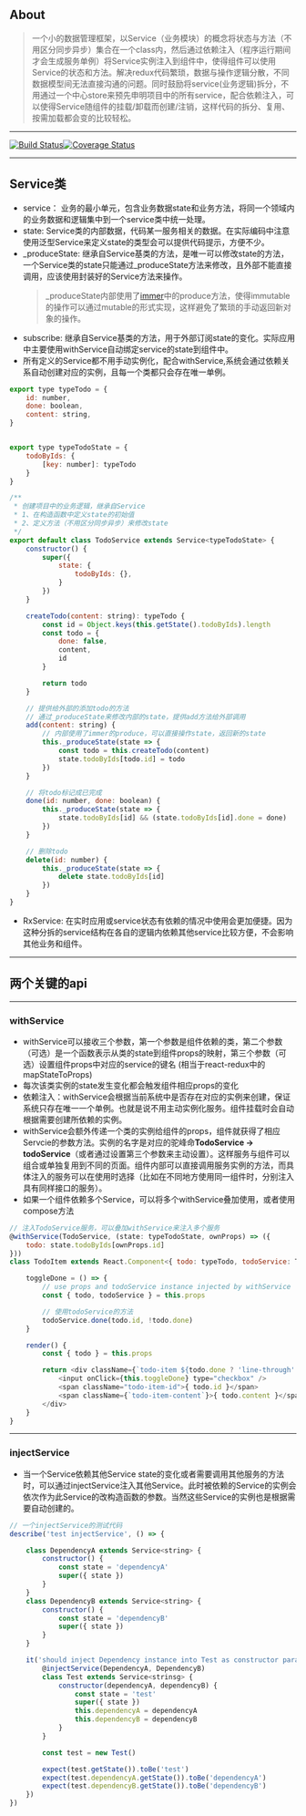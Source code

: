 ## About
> 一个小的数据管理框架，以Service（业务模块）的概念将状态与方法（不用区分同步异步）集合在一个class内，然后通过依赖注入（程序运行期间才会生成服务单例）将Service实例注入到组件中，使得组件可以使用Service的状态和方法。解决redux代码繁琐，数据与操作逻辑分散，不同数据模型间无法直接沟通的问题。同时鼓励将service(业务逻辑)拆分，不用通过一个中心store来预先申明项目中的所有service，配合依赖注入，可以使得Service随组件的挂载/卸载而创建/注销，这样代码的拆分、复用、按需加载都会变的比较轻松。
-----

[![Build Status](https://travis-ci.org/woxixiulayin/smart-service.svg?branch=master)](https://travis-ci.org/woxixiulayin/smart-service)[![Coverage Status](https://coveralls.io/repos/github/woxixiulayin/smart-service/badge.svg?branch=master)](https://coveralls.io/github/woxixiulayin/smart-service?branch=master)

-----
## Service类
- service： 业务的最小单元，包含业务数据state和业务方法，将同一个领域内的业务数据和逻辑集中到一个service类中统一处理。
- state: Service类的内部数据，代码某一服务相关的数据。在实际编码中注意使用泛型Service<T>来定义state的类型会可以提供代码提示，方便不少。
- _produceState: 继承自Service基类的方法，是唯一可以修改state的方法，一个Service类的state只能通过_produceState方法来修改，且外部不能直接调用，应该使用封装好的Service方法来操作。
    > _produceState内部使用了[immer](https://github.com/mweststrate/immer)中的produce方法，使得immutable的操作可以通过mutable的形式实现，这样避免了繁琐的手动返回新对象的操作。
- subscribe: 继承自Service基类的方法，用于外部订阅state的变化。实际应用中主要使用withService自动绑定service的state到组件中。
- 所有定义的Service都不用手动实例化，配合withService,系统会通过依赖关系自动创建对应的实例，且每一个类都只会存在唯一单例。

```javascript
export type typeTodo = {
    id: number,
    done: boolean,
    content: string,
}


export type typeTodoState = {
    todoByIds: {
        [key: number]: typeTodo
    }
}

/**
 * 创建项目中的业务逻辑，继承自Service
 * 1、在构造函数中定义state的初始值
 * 2、定义方法（不用区分同步异步）来修改state
 */
export default class TodoService extends Service<typeTodoState> {
    constructor() {
        super({
            state: {
                todoByIds: {},
            }
        })
    }

    createTodo(content: string): typeTodo {
        const id = Object.keys(this.getState().todoByIds).length
        const todo = {
            done: false,
            content,
            id
        }

        return todo
    }

    // 提供给外部的添加todo的方法
    // 通过_produceState来修改内部的state，提供add方法给外部调用
    add(content: string) {
        // 内部使用了immer的produce，可以直接操作state，返回新的state
        this._produceState(state => {
            const todo = this.createTodo(content)
            state.todoByIds[todo.id] = todo
        })
    }

    // 将todo标记成已完成 
    done(id: number, done: boolean) {
        this._produceState(state => {
            state.todoByIds[id] && (state.todoByIds[id].done = done)
        })
    }

    // 删除todo
    delete(id: number) {
        this._produceState(state => {
            delete state.todoByIds[id]
        })
    }
}
```

- RxService: 在实时应用或service状态有依赖的情况中使用会更加便捷。因为这种分拆的service结构在各自的逻辑内依赖其他service比较方便，不会影响其他业务和组件。

---------

## 两个关键的api
-----

### withService

- withService可以接收三个参数，第一个参数是组件依赖的类，第二个参数（可选）是一个函数表示从类的state到组件props的映射，第三个参数（可选）设置组件props中对应的service的键名
(相当于react-redux中的mapStateToProps)
- 每次该类实例的state发生变化都会触发组件相应props的变化
- 依赖注入：withService会根据当前系统中是否存在对应的实例来创建，保证系统只存在唯一一个单例。也就是说不用主动实例化服务。组件挂载时会自动根据需要创建所依赖的实例。
- withService会额外传递一个类的实例给组件的props，组件就获得了相应Servcie的参数方法。实例的名字是对应的驼峰命**TodoService -> todoService**（或者通过设置第三个参数来主动设置）。这样服务与组件可以组合或单独复用到不同的页面。组件内部可以直接调用服务实例的方法，而具体注入的服务可以在使用时选择（比如在不同地方使用同一组件时，分别注入具有同样接口的服务）。
- 如果一个组件依赖多个Service，可以将多个withService叠加使用，或者使用compose方法

```javascript
// 注入TodoService服务，可以叠加withService来注入多个服务
@withService(TodoService, (state: typeTodoState, ownProps) => ({
    todo: state.todoByIds[ownProps.id]
}))
class TodoItem extends React.Component<{ todo: typeTodo, todoService: TodoService }> {

    toggleDone = () => {
        // use props and todoService instance injected by withService
        const { todo, todoService } = this.props

        // 使用todoService的方法
        todoService.done(todo.id, !todo.done)
    }

    render() {
        const { todo } = this.props

        return <div className={`todo-item ${todo.done ? 'line-through' : ''}`}>
            <input onClick={this.toggleDone} type="checkbox" />
            <span className="todo-item-id">{ todo.id }</span>
            <span className={`todo-item-content`}>{ todo.content }</span>
        </div>
    }
}
```

-----

### injectService
- 当一个Service依赖其他Service state的变化或者需要调用其他服务的方法时，可以通过injectService注入其他Service。此时被依赖的Service的实例会依次作为此Service的改构造函数的参数。当然这些Service的实例也是根据需要自动创建的。

```javascript
// 一个injectService的测试代码
describe('test injectService', () => {

    class DependencyA extends Service<string> {
        constructor() {
            const state = 'dependencyA'
            super({ state })
        }
    }
    class DependencyB extends Service<string> {
        constructor() {
            const state = 'dependencyB'
            super({ state })
        }
    }

    it('should inject Dependency instance into Test as constructor param ', () => {
        @injectService(DependencyA, DependencyB)
        class Test extends Service<strinsg> {
            constructor(dependencyA, dependencyB) {
                const state = 'test'
                super({ state })
                this.dependencyA = dependencyA
                this.dependencyB = dependencyB
            }
        }

        const test = new Test()

        expect(test.getState()).toBe('test')
        expect(test.dependencyA.getState()).toBe('dependencyA')
        expect(test.dependencyB.getState()).toBe('dependencyB')
    })
})
```